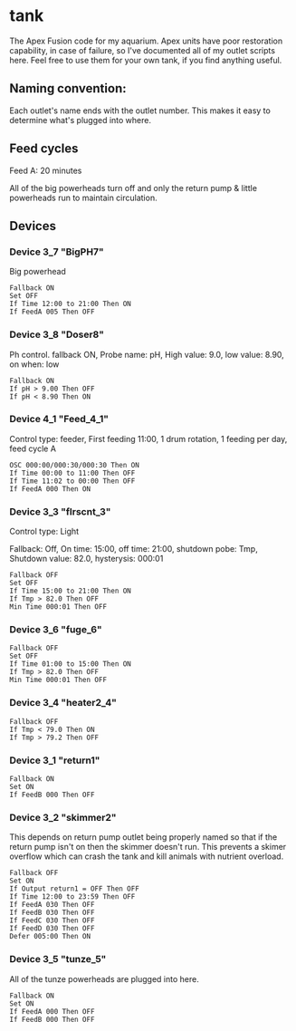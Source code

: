 # tank

The Apex Fusion code for my aquarium. Apex units have poor restoration capability, in case of failure, so I've documented all of my outlet scripts here. Feel free to use them for your own tank, if you find anything useful.

## Naming convention:

Each outlet's name ends with the outlet number. This makes it easy to determine what's plugged into where.

## Feed cycles

Feed A: 20 minutes

All of the big powerheads turn off and only the return pump & little powerheads run to maintain circulation.

## Devices

### Device 3_7 "BigPH7"

Big powerhead

```
Fallback ON
Set OFF
If Time 12:00 to 21:00 Then ON
If FeedA 005 Then OFF
```

### Device 3_8 "Doser8"

Ph control. fallback ON, Probe name: pH, High value: 9.0, low value: 8.90, on when: low

```
Fallback ON
If pH > 9.00 Then OFF
If pH < 8.90 Then ON
```

### Device 4_1 "Feed_4_1"

Control type: feeder, First feeding 11:00, 1 drum rotation, 1 feeding per day, feed cycle A

```
OSC 000:00/000:30/000:30 Then ON
If Time 00:00 to 11:00 Then OFF
If Time 11:02 to 00:00 Then OFF
If FeedA 000 Then ON
```

### Device 3_3 "flrscnt_3"

Control type: Light

Fallback: Off, On time: 15:00, off time: 21:00, shutdown pobe: Tmp, Shutdown value: 82.0, hysterysis: 000:01

```
Fallback OFF
Set OFF
If Time 15:00 to 21:00 Then ON
If Tmp > 82.0 Then OFF
Min Time 000:01 Then OFF
```

### Device 3_6 "fuge_6"

```
Fallback OFF
Set OFF
If Time 01:00 to 15:00 Then ON
If Tmp > 82.0 Then OFF
Min Time 000:01 Then OFF
```

### Device 3_4 "heater2_4"

```
Fallback OFF
If Tmp < 79.0 Then ON
If Tmp > 79.2 Then OFF
```

### Device 3_1 "return1"

```
Fallback ON
Set ON
If FeedB 000 Then OFF
```

### Device 3_2 "skimmer2"

This depends on return pump outlet being properly named so that if the return pump isn't on then the skimmer doesn't run. This prevents a skimer overflow which can crash the tank and kill animals with nutrient overload.

```
Fallback OFF
Set ON
If Output return1 = OFF Then OFF
If Time 12:00 to 23:59 Then OFF
If FeedA 030 Then OFF
If FeedB 030 Then OFF
If FeedC 030 Then OFF
If FeedD 030 Then OFF
Defer 005:00 Then ON
```

### Device 3_5 "tunze_5"

All of the tunze powerheads are plugged into here.

```
Fallback ON
Set ON
If FeedA 000 Then OFF
If FeedB 000 Then OFF
```
